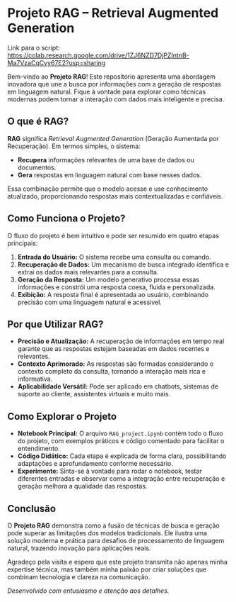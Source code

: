 # Projeto RAG – Retrieval Augmented Generation

Link para o script: https://colab.research.google.com/drive/1ZJ6NZD7DjPZIntnB-Ma7VzaCqCvy67E2?usp=sharing

Bem-vindo ao **Projeto RAG**! Este repositório apresenta uma abordagem inovadora que une a busca por informações com a geração de respostas em linguagem natural. Fique à vontade para explorar como técnicas modernas podem tornar a interação com dados mais inteligente e precisa.

## O que é RAG?

**RAG** significa *Retrieval Augmented Generation* (Geração Aumentada por Recuperação). Em termos simples, o sistema:

- **Recupera** informações relevantes de uma base de dados ou documentos.
- **Gera** respostas em linguagem natural com base nesses dados.

Essa combinação permite que o modelo acesse e use conhecimento atualizado, proporcionando respostas mais contextualizadas e confiáveis.

## Como Funciona o Projeto?

O fluxo do projeto é bem intuitivo e pode ser resumido em quatro etapas principais:

1. **Entrada do Usuário:** O sistema recebe uma consulta ou comando.
2. **Recuperação de Dados:** Um mecanismo de busca integrado identifica e extrai os dados mais relevantes para a consulta.
3. **Geração da Resposta:** Um modelo generativo processa essas informações e constrói uma resposta coesa, fluida e personalizada.
4. **Exibição:** A resposta final é apresentada ao usuário, combinando precisão com uma linguagem natural e acessível.

## Por que Utilizar RAG?

- **Precisão e Atualização:** A recuperação de informações em tempo real garante que as respostas estejam baseadas em dados recentes e relevantes.
- **Contexto Aprimorado:** As respostas são formadas considerando o contexto completo da consulta, tornando a interação mais rica e informativa.
- **Aplicabilidade Versátil:** Pode ser aplicado em chatbots, sistemas de suporte ao cliente, assistentes virtuais e muito mais.

## Como Explorar o Projeto

- **Notebook Principal:** O arquivo `RAG_project.ipynb` contém todo o fluxo do projeto, com exemplos práticos e código comentado para facilitar o entendimento.
- **Código Didático:** Cada etapa é explicada de forma clara, possibilitando adaptações e aprofundamento conforme necessário.
- **Experimente:** Sinta-se à vontade para rodar o notebook, testar diferentes entradas e observar como a integração entre recuperação e geração melhora a qualidade das respostas.

## Conclusão

O **Projeto RAG** demonstra como a fusão de técnicas de busca e geração pode superar as limitações dos modelos tradicionais. Ele ilustra uma solução moderna e prática para desafios de processamento de linguagem natural, trazendo inovação para aplicações reais.

Agradeço pela visita e espero que este projeto transmita não apenas minha expertise técnica, mas também minha paixão por criar soluções que combinam tecnologia e clareza na comunicação.

*Desenvolvido com entusiasmo e atenção aos detalhes.*
